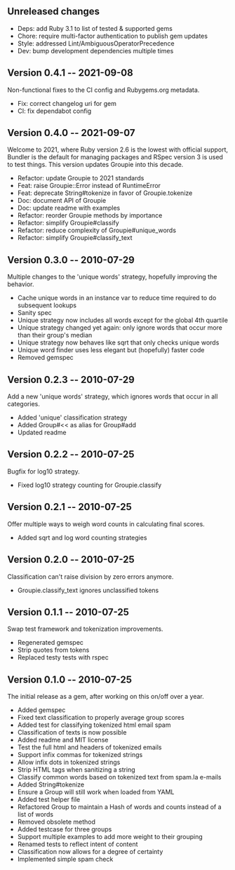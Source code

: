 ## Unreleased changes

- Deps: add Ruby 3.1 to list of tested & supported gems
- Chore: require multi-factor authentication to publish gem updates
- Style: addressed Lint/AmbiguousOperatorPrecedence
- Dev: bump development dependencies multiple times

## Version 0.4.1 -- 2021-09-08

Non-functional fixes to the CI config and Rubygems.org metadata.

- Fix: correct changelog uri for gem
- CI: fix dependabot config

## Version 0.4.0 -- 2021-09-07

Welcome to 2021, where Ruby version 2.6 is the lowest with official support, Bundler is the default for managing packages and RSpec version 3 is used to test things. This version updates Groupie into this decade.

- Refactor: update Groupie to 2021 standards
- Feat: raise Groupie::Error instead of RuntimeError
- Feat: deprecate String#tokenize in favor of Groupie.tokenize
- Doc: document API of Groupie
- Doc: update readme with examples
- Refactor: reorder Groupie methods by importance
- Refactor: simplify Groupie#classify
- Refactor: reduce complexity of Groupie#unique_words
- Refactor: simplify Groupie#classify\_text

## Version 0.3.0 -- 2010-07-29

Multiple changes to the 'unique words' strategy, hopefully improving the behavior.

- Cache unique words in an instance var to reduce time required to do subsequent lookups
- Sanity spec
- Unique strategy now includes all words except for the global 4th quartile
- Unique strategy changed yet again: only ignore words that occur more than their group's median
- Unique strategy now behaves like sqrt that only checks unique words
- Unique word finder uses less elegant but (hopefully) faster code
- Removed gemspec

## Version 0.2.3 -- 2010-07-29

Add a new 'unique words' strategy, which ignores words that occur in all categories.

- Added 'unique' classification strategy
- Added Group#<< as alias for Group#add
- Updated readme

## Version 0.2.2 -- 2010-07-25

Bugfix for log10 strategy.

- Fixed log10 strategy counting for Groupie.classify

## Version 0.2.1 -- 2010-07-25

Offer multiple ways to weigh word counts in calculating final scores.

- Added sqrt and log word counting strategies

## Version 0.2.0 -- 2010-07-25

Classification can't raise division by zero errors anymore.

- Groupie.classify_text ignores unclassified tokens

## Version 0.1.1 -- 2010-07-25

Swap test framework and tokenization improvements.

- Regenerated gemspec
- Strip quotes from tokens
- Replaced testy tests with rspec

## Version 0.1.0 -- 2010-07-25

The initial release as a gem, after working on this on/off over a year.

- Added gemspec
- Fixed text classification to properly average group scores
- Added test for classifying tokenized html email spam
- Classification of texts is now possible
- Added readme and MIT license
- Test the full html and headers of tokenized emails
- Support infix commas for tokenized strings
- Allow infix dots in tokenized strings
- Strip HTML tags when sanitizing a string
- Classify common words based on tokenized text from spam.la e-mails
- Added String#tokenize
- Ensure a Group will still work when loaded from YAML
- Added test helper file
- Refactored Group to maintain a Hash of words and counts instead of a list of words
- Removed obsolete method
- Added testcase for three groups
- Support multiple examples to add more weight to their grouping
- Renamed tests to reflect intent of content
- Classification now allows for a degree of certainty
- Implemented simple spam check
